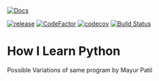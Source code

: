 [![Docs](https://img.shields.io/badge/docs-latest-af1a97.svg)](https://how-i-learn-python.readthedocs.io/)

[![release](https://img.shields.io/badge/release-early-green.svg)]() [![CodeFactor](https://www.codefactor.io/repository/github/ramlaxman/how-i-learn-python/badge)](https://www.codefactor.io/repository/github/ramlaxman/how-i-learn-python)  [![codecov](https://codecov.io/gh/ramlaxman/How-I-Learn-Python/branch/master/graph/badge.svg)](https://codecov.io/gh/ramlaxman/How-I-Learn-Python) [![Build Status](https://travis-ci.org/ramlaxman/how-i-learn-python.svg?branch=master)](https://travis-ci.org/ramlaxman/how-i-learn-python)

# How I Learn Python
Possible Variations of same program by Mayur Patil

